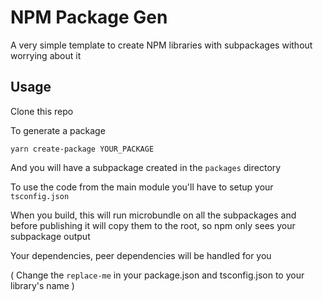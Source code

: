 # NPM Package Gen

A very simple template to create NPM libraries with subpackages without worrying about it

## Usage

Clone this repo

To generate a package

```
yarn create-package YOUR_PACKAGE
```

And you will have a subpackage created in the `packages` directory

To use the code from the main module you'll have to setup your `tsconfig.json`

When you build, this will run microbundle on all the subpackages and before publishing it will copy them to the root, so npm only sees your subpackage output

Your dependencies, peer dependencies will be handled for you

( Change the `replace-me` in your package.json and tsconfig.json to your library's name )